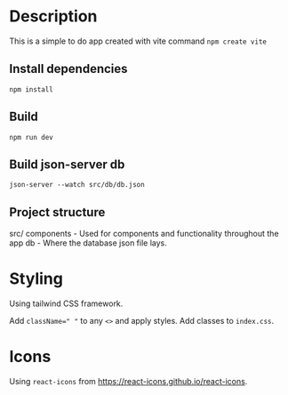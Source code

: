 # Description

This is a simple to do app created with vite command
`npm create vite`

## Install dependencies

`npm install`

## Build

`npm run dev`

## Build json-server db

`json-server --watch src/db/db.json`

## Project structure

src/ components - Used for components and functionality throughout the app db - Where the database json file lays.

# Styling

Using tailwind CSS framework.

Add `className=" "` to any `<>` and apply styles. Add classes to `index.css`.

# Icons

Using `react-icons` from https://react-icons.github.io/react-icons.
